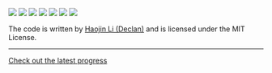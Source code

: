 ![](https://img.shields.io/github/v/release/declan-haojin/vexcode-changeup?include_prereleases)
![](https://img.shields.io/github/license/declan-haojin/vexcode-changeup)
![](https://img.shields.io/github/commit-activity/m/declan-haojin/vexcode_changeup)
![](https://img.shields.io/github/release-date/declan-haojin/vexcode-changeup)
![](https://img.shields.io/github/languages/top/declan-haojin/vexcode-changeup)
![](https://img.shields.io/github/downloads/declan-haojin/vexcode-changeup/total)
![](https://img.shields.io/github/issues/declan-haojin/vexcode-changeup)

The code is written by [Haojin Li (Declan)](https://lihaojin.cn/) and is licensed under the MIT License.

---

[Check out the latest progress](https://github.com/declan-haojin/vexcode-changeup/projects/2)
